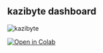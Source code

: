 ## kazibyte dashboard

![kazibyte](https://avatars.githubusercontent.com/u/105608565?s=200&v=4)

[![Open in Colab](https://colab.research.google.com/assets/colab-badge.svg)](https://colab.research.google.com/github/kazibyte-org/kazibyte-org.github.io/blob/main/README.md)
